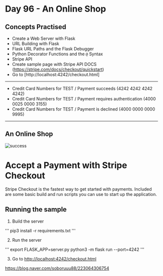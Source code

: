 # Day 96 - An Online Shop
## Concepts Practised
- Create a Web Server with Flask
- URL Building with Flask
- Flask URL Paths and the Flask Debugger
- Python Decorator Functions and the `@` Syntax
- Stripe API
- Create sample page with Stripe API DOCS (https://stripe.com/docs/checkout/quickstart)
- Go to [http://localhost:4242/checkout.html]
------
- Credit Card Numbers for TEST / Payment succeeds (4242 4242 4242 4242)
- Credit Card Numbers for TEST / Payment requires authentication (4000 0025 0000 3155)
- Credit Card Numbers for TEST / Payment is declined (4000 0000 0000 9995)
-----

## An Online Shop

![success](https://user-images.githubusercontent.com/116648895/229669878-a48457d3-2f72-44ef-8d02-df2f25d8ccba.gif)


# Accept a Payment with Stripe Checkout

Stripe Checkout is the fastest way to get started with payments. Included are some basic build and run scripts you can use to start up the application.

## Running the sample

1. Build the server

'''
pip3 install -r requirements.txt
'''

2. Run the server

'''
export FLASK_APP=server.py
python3 -m flask run --port=4242
'''

3. Go to [http://localhost:4242/checkout.html](http://localhost:4242/checkout.html)

https://blog.naver.com/soboruuu88/223064306754
